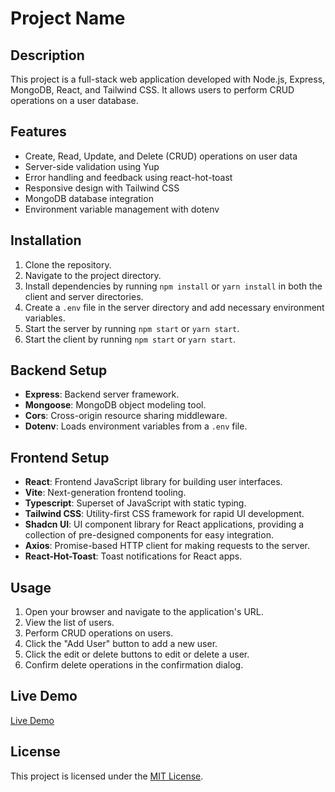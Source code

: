 # Project Name

## Description
This project is a full-stack web application developed with Node.js, Express, MongoDB, React, and Tailwind CSS. It allows users to perform CRUD operations on a user database.

## Features
- Create, Read, Update, and Delete (CRUD) operations on user data
- Server-side validation using Yup
- Error handling and feedback using react-hot-toast
- Responsive design with Tailwind CSS
- MongoDB database integration
- Environment variable management with dotenv

## Installation
1. Clone the repository.
2. Navigate to the project directory.
3. Install dependencies by running `npm install` or `yarn install` in both the client and server directories.
4. Create a `.env` file in the server directory and add necessary environment variables.
5. Start the server by running `npm start` or `yarn start`.
6. Start the client by running `npm start` or `yarn start`.

## Backend Setup
- **Express**: Backend server framework.
- **Mongoose**: MongoDB object modeling tool.
- **Cors**: Cross-origin resource sharing middleware.
- **Dotenv**: Loads environment variables from a `.env` file.

## Frontend Setup
- **React**: Frontend JavaScript library for building user interfaces.
- **Vite**: Next-generation frontend tooling.
- **Typescript**: Superset of JavaScript with static typing.
- **Tailwind CSS**: Utility-first CSS framework for rapid UI development.
- **Shadcn UI**: UI component library for React applications, providing a collection of pre-designed components for easy integration.
- **Axios**: Promise-based HTTP client for making requests to the server.
- **React-Hot-Toast**: Toast notifications for React apps.

## Usage
1. Open your browser and navigate to the application's URL.
2. View the list of users.
3. Perform CRUD operations on users.
4. Click the "Add User" button to add a new user.
5. Click the edit or delete buttons to edit or delete a user.
6. Confirm delete operations in the confirmation dialog.

## Live Demo
[Live Demo]()

## License
This project is licensed under the [MIT License](LICENSE).

